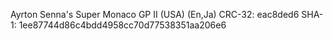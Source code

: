 Ayrton Senna's Super Monaco GP II (USA) (En,Ja)
CRC-32: eac8ded6
SHA-1: 1ee87744d86c4bdd4958cc70d77538351aa206e6

